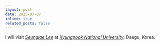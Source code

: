 ```yaml
---
layout: post
date: 2025-07-07
inline: true
related_posts: false
---
```


I will visit *[Seungjae Lee](https://sites.google.com/view/seungjae-lee/home)* at *[Kyungpook National University](https://www.knu.ac.kr/wbbs/wbbs/main/main.action)*, Daegu, Korea.
